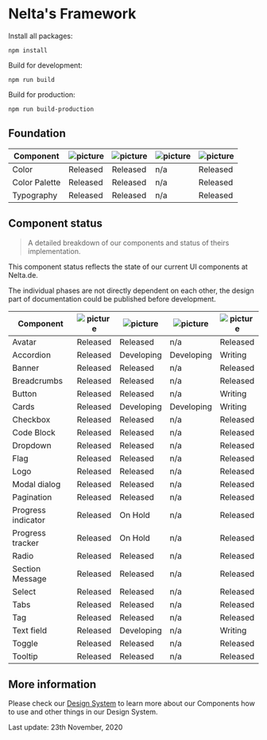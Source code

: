 # Nelta's Framework

Install all packages:

```
npm install
```

Build for development:

```
npm run build
```

Build for production:

```
npm run build-production
```

## Foundation


|   Component	|   ![picture](https://img.icons8.com/ios/30/11173D/adobe-xd.png)	|   ![picture](https://img.icons8.com/ios-filled/30/11173D/sass.png)|![picture](https://img.icons8.com/ios/30/11173D/javascript.png)	|   ![picture](https://img.icons8.com/wired/30/11173D/new-document.png)	|
|---	        |---	   |---	        |---	|---	    |
| Color         | Released | Released   | n/a   | Released  |
| Color Palette | Released | Released   | n/a   | Released  |
| Typography    | Released | Released   | n/a   | Released  |

## Component status

> A detailed breakdown of our components and status of theirs implementation.

This component status reflects the state of our current UI components at Nelta.de.

The individual phases are not directly dependent on each other, the design part of documentation could be published before development.


|   Component	|   ![picture](https://img.icons8.com/ios/30/11173D/adobe-xd.png)	|   ![picture](https://img.icons8.com/ios-filled/30/11173D/sass.png)|![picture](https://img.icons8.com/ios/30/11173D/javascript.png)	|   ![picture](https://img.icons8.com/wired/30/11173D/new-document.png)	|
|---	            |---	        |---	       |---	   |---	      |
|Avatar             |   Released	| Released     | n/a   | Released |
|Accordion          |   Released	| Developing   | Developing   | Writing |
|Banner             |   Released	| Released     | n/a   | Released |
|Breadcrumbs        |   Released	| Released     | n/a   | Released |
|Button             |   Released	| Released     | n/a   | Writing |
|Cards              |   Released	| Developing     | Developing   | Writing |
|Checkbox           |   Released	| Released     | n/a   | Released |
|Code Block         |   Released	| Released     | n/a   | Released |
|Dropdown           |   Released	| Released     | n/a   | Released |
|Flag               |   Released	| Released     | n/a   | Released |
|Logo               |   Released	| Released     | n/a   | Released |
|Modal dialog       |   Released	| Released     | n/a   | Released |
|Pagination         |   Released	| Released     | n/a   | Released |
|Progress indicator |   Released	| On Hold      | n/a   | Released |
|Progress tracker   |   Released	| On Hold      | n/a   | Released |
|Radio              |   Released	| Released     | n/a   | Released |
|Section Message    |   Released	| Released     | n/a   | Released |
|Select             |   Released	| Released     | n/a   | Released |
|Tabs               |   Released	| Released     | n/a   | Released |
|Tag                |   Released	| Released     | n/a   | Released |
|Text field         |   Released	| Developing   | n/a   | Writing  |
|Toggle             |   Released	| Released     | n/a   | Released |
|Tooltip            |   Released	| Released     | n/a   | Released |

## More information

Please check our [Design System](http://design.nelta.de) to learn more about our Components how to use and other things in our Design System.

Last update: 23th November, 2020
